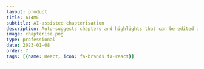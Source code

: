 ```yaml
---
layout: product
title: AI4ME
subtitle: AI-assisted chapterisation
description: Auto-suggests chapters and highlights that can be edited and enhanced with related metadata.
image: chapterise.png
type: professional
date: 2023-01-08
order: 7
tags: [{name: React, icon: fa-brands fa-react}]
---
```


